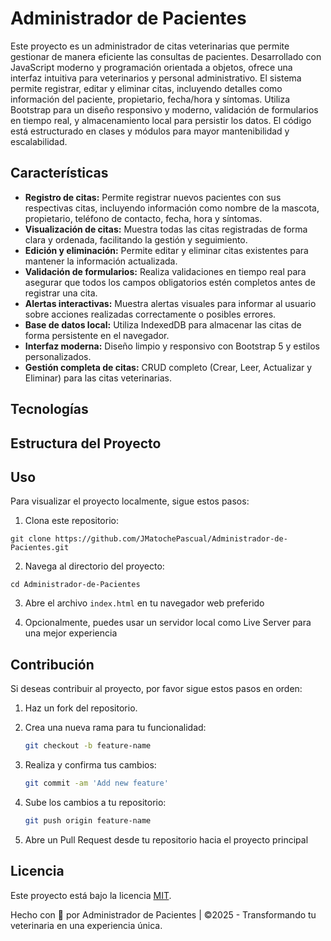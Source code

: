 # Administrador de Pacientes

Este proyecto es un administrador de citas veterinarias que permite gestionar de manera eficiente las consultas de pacientes. Desarrollado con JavaScript moderno y programación orientada a objetos, ofrece una interfaz intuitiva para veterinarios y personal administrativo. El sistema permite registrar, editar y eliminar citas, incluyendo detalles como información del paciente, propietario, fecha/hora y síntomas. Utiliza Bootstrap para un diseño responsivo y moderno, validación de formularios en tiempo real, y almacenamiento local para persistir los datos. El código está estructurado en clases y módulos para mayor mantenibilidad y escalabilidad.

## Características

- **Registro de citas:** Permite registrar nuevos pacientes con sus respectivas citas, incluyendo información como nombre de la mascota, propietario, teléfono de contacto, fecha, hora y síntomas.
- **Visualización de citas:** Muestra todas las citas registradas de forma clara y ordenada, facilitando la gestión y seguimiento.
- **Edición y eliminación:** Permite editar y eliminar citas existentes para mantener la información actualizada.
- **Validación de formularios:** Realiza validaciones en tiempo real para asegurar que todos los campos obligatorios estén completos antes de registrar una cita.
- **Alertas interactivas:** Muestra alertas visuales para informar al usuario sobre acciones realizadas correctamente o posibles errores.
- **Base de datos local:** Utiliza IndexedDB para almacenar las citas de forma persistente en el navegador.
- **Interfaz moderna:** Diseño limpio y responsivo con Bootstrap 5 y estilos personalizados.
- **Gestión completa de citas:** CRUD completo (Crear, Leer, Actualizar y Eliminar) para las citas veterinarias.

## Tecnologías

## Estructura del Proyecto

## Uso

Para visualizar el proyecto localmente, sigue estos pasos:

1. Clona este repositorio:

```
git clone https://github.com/JMatochePascual/Administrador-de-Pacientes.git
```

2. Navega al directorio del proyecto:

```
cd Administrador-de-Pacientes
```

3. Abre el archivo `index.html` en tu navegador web preferido

4. Opcionalmente, puedes usar un servidor local como Live Server para una mejor experiencia

## Contribución

Si deseas contribuir al proyecto, por favor sigue estos pasos en orden:

1. Haz un fork del repositorio.

2. Crea una nueva rama para tu funcionalidad:
   ```bash
   git checkout -b feature-name
   ```
3. Realiza y confirma tus cambios:
   ```bash
   git commit -am 'Add new feature'
   ```
4. Sube los cambios a tu repositorio:
   ```bash
   git push origin feature-name
   ```
5. Abre un Pull Request desde tu repositorio hacia el proyecto principal

## Licencia

Este proyecto está bajo la licencia [MIT](https://opensource.org/licenses/MIT).

Hecho con 💚 por Administrador de Pacientes | ©2025 - Transformando tu veterinaria en una experiencia única.
